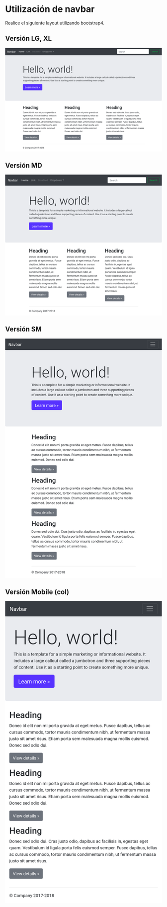 # Utilización de navbar

Realice el siguiente layout utilizando bootstrap4.

## Versión LG, XL
![Versión LG!](images/lg.png)

## Versión MD
![Versión LG!](images/md.png)

## Versión SM
![Versión LG!](images/sm.png)

## Versión Mobile (col)
![Versión LG!](images/xs.png)
